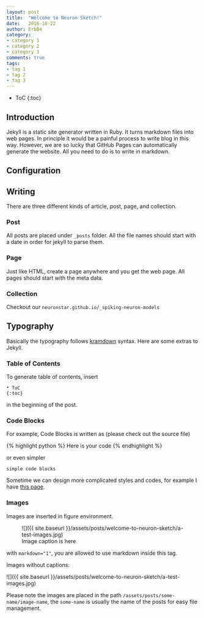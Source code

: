 ```yaml
---
layout: post
title:  "Welcome to Neuron Sketch!"
date:   2016-10-22
author: ErbB4
category: 
- category 1
- category 2
- category 3
comments: true
tags:
- tag 1
- tag 2
- tag 3
---
```


* ToC
{:toc}

## Introduction

Jekyll is a static site generator written in Ruby. It turns markdown files into web pages. In principle it would be a painful process to write blog in this way. However, we are so lucky that GitHub Pages can automatically generate the website. All you need to do is to write in markdown.


## Configuration




## Writing

There are three different kinds of article, post, page, and collection.

### Post

All posts are placed under `_posts` folder. All the file names should start with a date in order for jekyll to parse them.


### Page

Just like HTML, create a page anywhere and you get the web page. All pages should start with the meta data.

### Collection

Checkout our `neuronstar.github.io/_spiking-neuron-models`



## Typography

Basically the typography follows [kramdown](http://kramdown.gettalong.org/) syntax. Here are some extras to Jekyll.

### Table of Contents

To generate table of contents, insert 

```
* ToC
{:toc}
```

in the beginning of the post.


### Code Blocks

For example, Code Blocks is written as (please check out the source file)

{% highlight python %}
Here is your code
{% endhighlight %}

or even simpler

```
simple code blocks
```

Sometime we can design more complicated styles and codes, for example I have [this page](http://openmetric.org/typography/).

### Images


Images are inserted in figure environment.


<figure markdown="1">
![]({{ site.baseurl }}/assets/posts/welcome-to-neuron-sketch/a-test-images.jpg)
<figcaption>Image caption is here</figcaption>
</figure>

with `markdown="1"`, you are allowed to use markdown inside this tag.

Images without captions:

![]({{ site.baseurl }}/assets/posts/welcome-to-neuron-sketch/a-test-images.jpg)

Please note the images are placed in the path `/assets/posts/some-name/image-name`, the `some-name` is usually the name of the posts for easy file management.